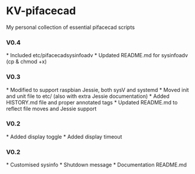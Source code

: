 # KV-pifacecad

My personal collection of essential pifacecad scripts

<h3>V0.4</h3>
* Included etc/pifacecadsysinfoadv
* Updated README.md for sysinfoadv (cp & chmod +x)

<h3>V0.3</h3>
* Modified to support raspbian Jessie, both sysV and systemd
* Moved init and unit file to etc/ (also with extra Jessie documentation)
* Added HISTORY.md file and proper annotated tags
* Updated README.md to reflect file moves and Jessie support

<h3>V0.2</h3>
* Added display toggle
* Added display timeout

<h3>V0.2</h3>
* Customised sysinfo
* Shutdown message
* Documentation README.md